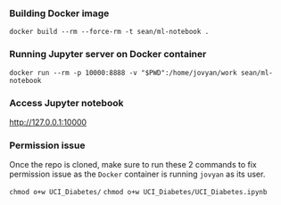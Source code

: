 <!--
 * @Description: Enter here.
 * @Author: Sean@HFHS
 * @Date: 2019-09-27 20:21:23
 * @LastEditors: Sean@HFHS
 * @LastEditTime: 2019-09-30 05:45:03
 -->
### Building Docker image
`docker build --rm --force-rm -t sean/ml-notebook .`

### Running Jupyter server on Docker container
`docker run --rm -p 10000:8888 -v "$PWD":/home/jovyan/work sean/ml-notebook`

### Access Jupyter notebook
http://127.0.0.1:10000

### Permission issue
Once the repo is cloned, make sure to run these 2 commands to fix permission issue as the `Docker` container is running `jovyan` as its user.

`chmod o+w UCI_Diabetes/`
`chmod o+w UCI_Diabetes/UCI_Diabetes.ipynb`